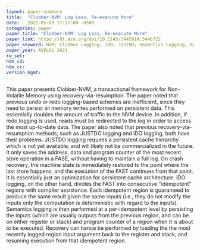 ```yaml
---
layout: paper-summary
title:  "Clobber-NVM: Log Less, Re-execute More"
date:   2021-05-09 17:17:00 -0500
categories: paper
paper_title: "Clobber-NVM: Log Less, Re-execute More"
paper_link: https://dl.acm.org/doi/10.1145/3445814.3446722
paper_keyword: NVM; Clobber Logging; iDO; JUSTDO; Semantics Logging; Resumption
paper_year: ASPLOS 2021
rw_set:
htm_cd:
htm_cr:
version_mgmt:
---
```


This paper presents Clobber-NVM, a transactional framework for Non-Volatile Memory using recovery-via-resumption.
The paper noted that previous undo or redo logging-based schemes are inefficient, since they need to persist all 
memory writes performed on persistent data. This essentially doubles the amount of traffic to the NVM device.
In addition, if redo logging is used, reads must be redirected to the log in order to access the most up-to-date data.
The paper also noted that previous recovery-via-resumption methods, such as JUSTDO logging and iDO logging,
both have their problems.
JUSTDO logging requires a persistent cache hierarchy which is not yet available, and will likely not be 
commercialized in the future. It only saves the address, data and program counter of the most recent store 
operation in a FASE, without having to maintain a full log. On crash recovery, the machine state is immediately
restored to the point where the last store happens, and the execution of the FAST continues from that point.
It is essentially just an optimization for persistent cache architecture.
iDO logging, on the other hand, divides the FAST into consecutive "idempotent" regions with compiler assistance. 
Each idempotent region is guaranteed to produce the same result given the same inputs (i.e., they do not modify the inputs only the computation is deterministic with regard to the inputs). 
Semantics logging is then performed at a per-idempotent level by persisting the inputs (which are usually outputs
from the previous region, and can be on either register or stack) and program counter of a region when it is about 
to be executed. 
Recovery can hence be performed by loading the the most recently logged region input argument back to the register
and stack, and resuming execution from that idempotent region. 